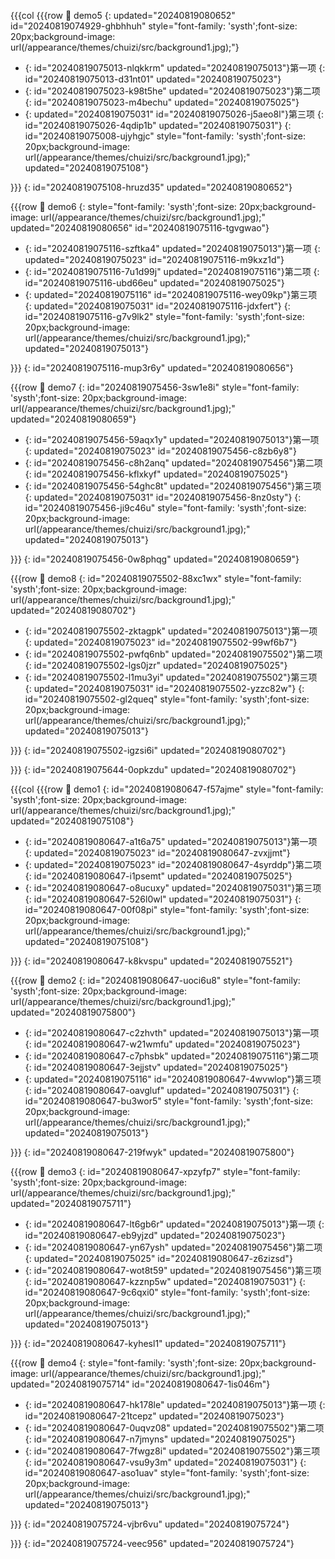 {{{col
{{{row
🥬 demo5
{: updated="20240819080652" id="20240819074929-ghbhhuh" style="font-family: 'systh';font-size: 20px;background-image: url(/appearance/themes/chuizi/src/background1.jpg);"}

* {: id="20240819075013-nlqkkrm" updated="20240819075013"}第一项
  {: id="20240819075013-d31nt01" updated="20240819075023"}
* {: id="20240819075023-k98t5he" updated="20240819075023"}第二项
  {: id="20240819075023-m4bechu" updated="20240819075025"}
* {: updated="20240819075031" id="20240819075026-j5aeo8l"}第三项
  {: id="20240819075026-4qdip1b" updated="20240819075031"}
{: id="20240819075008-ujyhgjc" style="font-family: 'systh';font-size: 20px;background-image: url(/appearance/themes/chuizi/src/background1.jpg);" updated="20240819075108"}

}}}
{: id="20240819075108-hruzd35" updated="20240819080652"}

{{{row
🥗 demo6
{: style="font-family: 'systh';font-size: 20px;background-image: url(/appearance/themes/chuizi/src/background1.jpg);" updated="20240819080656" id="20240819075116-tgvgwao"}

* {: id="20240819075116-szftka4" updated="20240819075013"}第一项
  {: updated="20240819075023" id="20240819075116-m9kxz1d"}
* {: id="20240819075116-7u1d99j" updated="20240819075116"}第二项
  {: id="20240819075116-ubd66eu" updated="20240819075025"}
* {: updated="20240819075116" id="20240819075116-wey09kp"}第三项
  {: updated="20240819075031" id="20240819075116-jdxfert"}
{: id="20240819075116-g7v9lk2" style="font-family: 'systh';font-size: 20px;background-image: url(/appearance/themes/chuizi/src/background1.jpg);" updated="20240819075013"}

}}}
{: id="20240819075116-mup3r6y" updated="20240819080656"}

{{{row
🥬 demo7
{: id="20240819075456-3sw1e8i" style="font-family: 'systh';font-size: 20px;background-image: url(/appearance/themes/chuizi/src/background1.jpg);" updated="20240819080659"}

* {: id="20240819075456-59aqx1y" updated="20240819075013"}第一项
  {: updated="20240819075023" id="20240819075456-c8zb6y8"}
* {: id="20240819075456-c8h2anq" updated="20240819075456"}第二项
  {: id="20240819075456-kflxkyf" updated="20240819075025"}
* {: id="20240819075456-54ghc8t" updated="20240819075456"}第三项
  {: updated="20240819075031" id="20240819075456-8nz0sty"}
{: id="20240819075456-ji9c46u" style="font-family: 'systh';font-size: 20px;background-image: url(/appearance/themes/chuizi/src/background1.jpg);" updated="20240819075013"}

}}}
{: id="20240819075456-0w8phqg" updated="20240819080659"}

{{{row
🥬 demo8
{: id="20240819075502-88xc1wx" style="font-family: 'systh';font-size: 20px;background-image: url(/appearance/themes/chuizi/src/background1.jpg);" updated="20240819080702"}

* {: id="20240819075502-zktagpk" updated="20240819075013"}第一项
  {: updated="20240819075023" id="20240819075502-99wf6b7"}
* {: id="20240819075502-pwfq6nb" updated="20240819075502"}第二项
  {: id="20240819075502-lgs0jzr" updated="20240819075025"}
* {: id="20240819075502-l1mu3yi" updated="20240819075502"}第三项
  {: updated="20240819075031" id="20240819075502-yzzc82w"}
{: id="20240819075502-gl2queq" style="font-family: 'systh';font-size: 20px;background-image: url(/appearance/themes/chuizi/src/background1.jpg);" updated="20240819075013"}

}}}
{: id="20240819075502-igzsi6i" updated="20240819080702"}

}}}
{: id="20240819075644-0opkzdu" updated="20240819080702"}

{{{col
{{{row
🥬 demo1
{: id="20240819080647-f57ajme" style="font-family: 'systh';font-size: 20px;background-image: url(/appearance/themes/chuizi/src/background1.jpg);" updated="20240819075108"}

* {: id="20240819080647-a1t6a75" updated="20240819075013"}第一项
  {: updated="20240819075023" id="20240819080647-zvxjjmt"}
* {: updated="20240819075023" id="20240819080647-4syrddp"}第二项
  {: id="20240819080647-i1psemt" updated="20240819075025"}
* {: id="20240819080647-o8ucuxy" updated="20240819075031"}第三项
  {: id="20240819080647-526l0wl" updated="20240819075031"}
{: id="20240819080647-00f08pi" style="font-family: 'systh';font-size: 20px;background-image: url(/appearance/themes/chuizi/src/background1.jpg);" updated="20240819075108"}

}}}
{: id="20240819080647-k8kvspu" updated="20240819075521"}

{{{row
🥗 demo2
{: id="20240819080647-uoci6u8" style="font-family: 'systh';font-size: 20px;background-image: url(/appearance/themes/chuizi/src/background1.jpg);" updated="20240819075800"}

* {: id="20240819080647-c2zhvth" updated="20240819075013"}第一项
  {: id="20240819080647-w21wmfu" updated="20240819075023"}
* {: id="20240819080647-c7phsbk" updated="20240819075116"}第二项
  {: id="20240819080647-3ejjstv" updated="20240819075025"}
* {: updated="20240819075116" id="20240819080647-4wvwlop"}第三项
  {: id="20240819080647-oavgluf" updated="20240819075031"}
{: id="20240819080647-bu3wor5" style="font-family: 'systh';font-size: 20px;background-image: url(/appearance/themes/chuizi/src/background1.jpg);" updated="20240819075013"}

}}}
{: id="20240819080647-219fwyk" updated="20240819075800"}

{{{row
🥬 demo3
{: id="20240819080647-xpzyfp7" style="font-family: 'systh';font-size: 20px;background-image: url(/appearance/themes/chuizi/src/background1.jpg);" updated="20240819075711"}

* {: id="20240819080647-lt6gb6r" updated="20240819075013"}第一项
  {: id="20240819080647-eb9yjzd" updated="20240819075023"}
* {: id="20240819080647-yn67ysh" updated="20240819075456"}第二项
  {: updated="20240819075025" id="20240819080647-z6zizsd"}
* {: id="20240819080647-wot8t59" updated="20240819075456"}第三项
  {: id="20240819080647-kzznp5w" updated="20240819075031"}
{: id="20240819080647-9c6qxi0" style="font-family: 'systh';font-size: 20px;background-image: url(/appearance/themes/chuizi/src/background1.jpg);" updated="20240819075013"}

}}}
{: id="20240819080647-kyhesl1" updated="20240819075711"}

{{{row
🥬 demo4
{: style="font-family: 'systh';font-size: 20px;background-image: url(/appearance/themes/chuizi/src/background1.jpg);" updated="20240819075714" id="20240819080647-1is046m"}

* {: id="20240819080647-hk178le" updated="20240819075013"}第一项
  {: id="20240819080647-21tcepz" updated="20240819075023"}
* {: id="20240819080647-0uqvz08" updated="20240819075502"}第二项
  {: id="20240819080647-n7jmyns" updated="20240819075025"}
* {: id="20240819080647-7fwgz8i" updated="20240819075502"}第三项
  {: id="20240819080647-vsu9y3m" updated="20240819075031"}
{: id="20240819080647-aso1uav" style="font-family: 'systh';font-size: 20px;background-image: url(/appearance/themes/chuizi/src/background1.jpg);" updated="20240819075013"}

}}}
{: id="20240819075724-vjbr6vu" updated="20240819075724"}

}}}
{: id="20240819075724-veec956" updated="20240819075724"}

